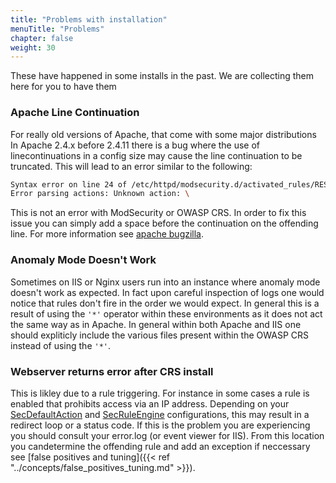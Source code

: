 ```yaml
---
title: "Problems with installation"
menuTitle: "Problems"
chapter: false
weight: 30
---
```


These have happened in some installs in the past. We are collecting them here for you to have them 

### Apache Line Continuation

For really old versions of Apache, that come with some major distributions In Apache 2.4.x before 2.4.11 there is a bug where the use of linecontinuations in a config size may cause the line continuation to be truncated. This will lead to an error similar to the following:

```bash
Syntax error on line 24 of /etc/httpd/modsecurity.d/activated_rules/RESPONSE-50-DATA-LEAKAGES-PHP.conf:
Error parsing actions: Unknown action: \
```

This is not an error with ModSecurity or OWASP CRS. In order to fix this issue you can simply add a space before the continuation on the offending line. For more information see [apache bugzilla](https://bz.apache.org/bugzilla/show_bug.cgi?id=55910).

### Anomaly Mode Doesn't Work

Sometimes on IIS or Nginx users run into an instance where anomaly mode doesn't work as expected. In fact upon careful inspection of logs one would notice that rules don't fire in the order we would expect. In general this is a result of using the `'*'` operator within these environments as it does not act the same way as in Apache. In general within both Apache and IIS one should expliticly include the various files present within the OWASP CRS instead of using the `'*'`.

### Webserver returns error after CRS install

This is likley due to a rule triggering. For instance in some cases a rule is enabled that prohibits access via an IP address. Depending on your [SecDefaultAction](<https://github.com/owasp-modsecurity/ModSecurity/wiki/Reference-Manual-(v2.x)#SecDefaultAction>) and [SecRuleEngine](<https://github.com/owasp-modsecurity/ModSecurity/wiki/Reference-Manual-(v2.x)#SecRuleEngine>) configurations, this may result in a redirect loop or a status code. If this is the problem you are experiencing you should consult your error.log (or event viewer for IIS). From this location you candetermine the offending rule and add an exception if neccessary see [false positives and tuning]({{< ref "../concepts/false_positives_tuning.md" >}}).
